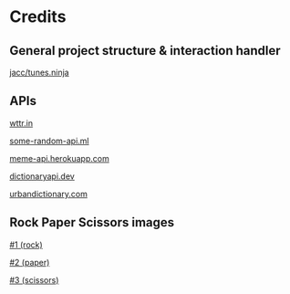 # Credits

## General project structure & interaction handler

[jacc/tunes.ninja](https://github.com/jacc/tunes.ninja)

## APIs

[wttr.in](https://github.com/chubin/wttr.in)

[some-random-api.ml](https://github.com/telkenes/some-random-api/)

[meme-api.herokuapp.com](https://github.com/D3vd/Meme_Api)

[dictionaryapi.dev](https://github.com/meetDeveloper/freeDictionaryAPI)

[urbandictionary.com](https://api.urbandictionary.com/v0/define?term=example)

## Rock Paper Scissors images

[#1 (rock)](<https://commons.wikimedia.org/wiki/File:Rock-paper-scissors_(rock).png>)

[#2 (paper)](<https://commons.wikimedia.org/wiki/File:Rock-paper-scissors_(paper).png>)

[#3 (scissors)](<https://commons.wikimedia.org/wiki/File:Rock-paper-scissors_(scissors).png>)
